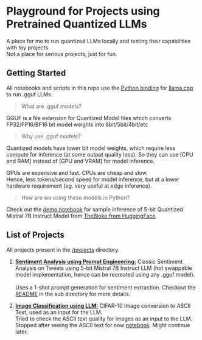 # Playground for Projects using Pretrained Quantized LLMs
A place for me to run quantized LLMs locally and testing their capabilities with toy projects.<br>
Not a place for serious projects, just for fun.

## Getting Started
All notebooks and scripts in this repo use the [Python binding](https://github.com/abetlen/llama-cpp-python) for [llama.cpp](https://github.com/ggerganov/llama.cpp) to run .gguf LLMs.<br>

> What are .gguf models?

GGUF is a file extension for Quantized Model files which converts FP32/FP16/BF16 bit model weights into 8bit/5bit/4bit/etc 


> Why use .gguf models?

Quantized models have lower bit model weights, which require less compute for inference (at some output quality loss). So they can use [CPU and RAM] instead of [GPU and VRAM] for model inference. 

GPUs are expensive and fast. CPUs are cheap and slow.<br>
Hence, less tokens/second speed for model inference, but at a lower hardware requirement (eg. very useful at edge inference).

> How are we using these models in Python?

Check out the [demo notebook](https://github.com/chinmayajoshi/Playground-Projects-using-Pretrained-Quantized-LLMs/blob/main/demo_loading_gguf_model.ipynb) for sample inference of 5-bit Quantized Mistral 7B Instruct Model from [TheBloke from HuggingFace](https://huggingface.co/TheBloke/Mistral-7B-Instruct-v0.1-GGUF).


## List of Projects

All projects present in the [/projects](https://github.com/chinmayajoshi/Playground-Projects-using-Pretrained-Quantized-LLMs/tree/main/projects) directory.

1. [**Sentiment Analysis using Prompt Engineering:**](https://github.com/chinmayajoshi/Playground-Projects-using-Pretrained-Quantized-LLMs/tree/main/projects/sentiment%20analysis)
Classic Sentiment Analysis on Tweets using 5-bit Mistral 7B Instruct LLM (hot swappable model implementation, hence can be recreated using any .gguf model).<br><br>
Uses a 1-shot prompt generation for sentiment extraction.
Checkout the [README](https://github.com/chinmayajoshi/Playground-Projects-using-Pretrained-Quantized-LLMs/tree/main/projects/sentiment%20analysis#sentiment-analysis-using-quantized-gguf-model) in the sub directory for more details.

 2. [**Image Classification using LLM:**](https://github.com/chinmayajoshi/Playground-Projects-using-Pretrained-Quantized-LLMs/tree/main/projects/image2ascii)
CIFAR-10 Image conversion to ASCII Text, used as an input for the LLM.<br>Tried to check the ASCII text quality for images as an input to the LLM. Stopped after seeing the ASCII text for now [notebook](https://github.com/chinmayajoshi/Playground-Projects-using-Pretrained-Quantized-LLMs/blob/main/projects/image2ascii/image2ascii.ipynb). Might continue later.
